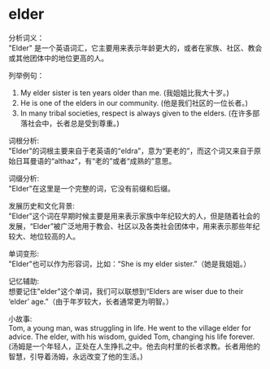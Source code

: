 # elder

分析词义：  
"Elder" 是一个英语词汇，它主要用来表示年龄更大的，或者在家族、社区、教会或其他团体中的地位更高的人。

  

列举例句：

  

1.  My elder sister is ten years older than me. (我姐姐比我大十岁。)
2.  He is one of the elders in our community. (他是我们社区的一位长者。)
3.  In many tribal societies, respect is always given to the elders. (在许多部落社会中，长者总是受到尊重。)

  

词根分析:  
"Elder"的词根主要来自于老英语的“eldra”，意为“更老的”，而这个词又来自于原始日耳曼语的“althaz”，有“老的”或者“成熟的”意思。

  

词缀分析:  
"Elder"在这里是一个完整的词，它没有前缀和后缀。

  

发展历史和文化背景:  
"Elder"这个词在早期时候主要是用来表示家族中年纪较大的人，但是随着社会的发展，“Elder”被广泛地用于教会、社区以及各类社会团体中，用来表示那些年纪较大、地位较高的人。

  

单词变形:  
"Elder"也可以作为形容词，比如：“She is my elder sister.”（她是我姐姐。）

  

记忆辅助:  
想要记住"elder"这个单词，我们可以联想到“Elders are wiser due to their ‘elder’ age.”（由于年岁较大，长者通常更为明智。）

  

小故事:  
Tom, a young man, was struggling in life. He went to the village elder for advice. The elder, with his wisdom, guided Tom, changing his life forever. (汤姆是一个年轻人，正处在人生挣扎之中。他去向村里的长者求教。长者用他的智慧，引导着汤姆，永远改变了他的生活。)
